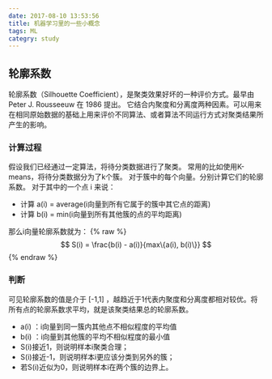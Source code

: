 ```yaml
---
date: 2017-08-10 13:53:56
title: 机器学习里的一些小概念
tags: ML
categry: study
---
```


## 轮廓系数
轮廓系数（Silhouette Coefficient），是聚类效果好坏的一种评价方式。最早由 Peter J. Rousseeuw 在 1986 提出。
它结合内聚度和分离度两种因素。可以用来在相同原始数据的基础上用来评价不同算法、或者算法不同运行方式对聚类结果所产生的影响。
### 计算过程
假设我们已经通过一定算法，将待分类数据进行了聚类。
常用的比如使用K-means，将待分类数据分为了k个簇。
对于簇中的每个向量。分别计算它们的轮廓系数。
对于其中的一个点 i 来说：
* 计算 a(i) = average(i向量到所有它属于的簇中其它点的距离)
* 计算 b(i) = min(i向量到所有其他簇的点的平均距离)

那么i向量轮廓系数就为：
{% raw %}
$$ S(i) = \frac{b(i) - a(i)}{max\{a(i), b(i)\}} $$
{% endraw %}

### 判断
可见轮廓系数的值是介于 [-1,1] ，越趋近于1代表内聚度和分离度都相对较优。将所有点的轮廓系数求平均，就是该聚类结果总的轮廓系数。
* a(i) ：i向量到同一簇内其他点不相似程度的平均值
* b(i) ：i向量到其他簇的平均不相似程度的最小值
* S(i)接近1，则说明样本i聚类合理；
* S(i)接近-1，则说明样本i更应该分类到另外的簇；
* 若S(i)近似为0，则说明样本i在两个簇的边界上。